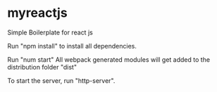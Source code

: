 # myreactjs

Simple Boilerplate for react js

Run "npm install" to install all dependencies.

Run "num start" 
All webpack generated modules will get added to the distribution folder "dist"

To start the server, run "http-server".
